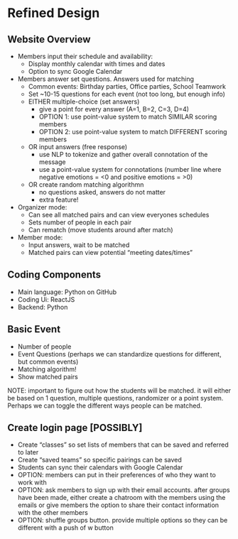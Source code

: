 # Refined Design
## Website Overview
- Members input their schedule and availability:
  - Display monthly calendar with times and dates
  - Option to sync Google Calendar
- Members answer set questions. Answers used for matching
  - Common events: Birthday parties, Office parties, School Teamwork
  - Set ~10-15 questions for each event (not too long, but enough info)
  - EITHER multiple-choice (set answers)
    - give a point for every answer (A=1, B=2, C=3, D=4)
    - OPTION 1: use point-value system to match SIMILAR scoring members
    - OPTION 2: use point-value system to match DIFFERENT scoring members
  - OR input answers (free response)
    - use NLP to tokenize and gather overall connotation of the message
    - use a point-value system for connotations (number line where negative emotions = <0 and positive emotions = >0)
  - OR create random matching algorithmn
    - no questions asked, answers do not matter
    - extra feature!
- Organizer mode:
  - Can see all matched pairs and can view everyones schedules
  - Sets number of people in each pair
  - Can rematch (move students around after match)
- Member mode:
  - Input answers, wait to be matched
  - Matched pairs can view potential “meeting dates/times”

## Coding Components
- Main language: Python on GitHub
- Coding Ui: ReactJS
- Backend: Python

## Basic Event
- Number of people
- Event Questions (perhaps we can standardize questions for different, but common events)
- Matching algorithm!
- Show matched pairs

NOTE: important to figure out how the students will be matched. it will either be based on 1 question, multiple questions, randomizer or a point system. Perhaps we can toggle the different ways people can be matched. 

## Create login page [POSSIBLY]
- Create “classes” so set lists of members that can be saved and referred to later
- Create “saved teams” so specific pairings can be saved 
- Students can sync their calendars with Google Calendar
- OPTION: members can put in their preferences of who they want to work with
- OPTION: ask members to sign up with their email accounts. after groups have been made, either create a chatroom with the members using the emails or give members the option to share their contact information with the other members
- OPTION: shuffle groups button. provide multiple options so they can be different with a push of w button
